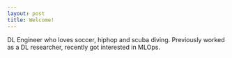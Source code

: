 ```yaml
---
layout: post
title: Welcome!
---
```


DL Engineer who loves soccer, hiphop and scuba diving.
Previously worked as a DL researcher, recently got interested in MLOps.
